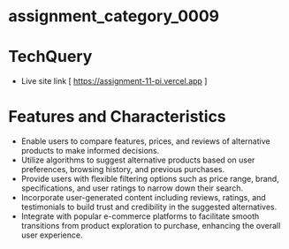 

# assignment_category_0009



# TechQuery
- Live site link  [ https://assignment-11-pi.vercel.app ]


# Features and Characteristics 

-  Enable users to compare features, prices, and reviews of alternative products to make informed decisions.
- Utilize algorithms to suggest alternative products based on user preferences, browsing history, and previous purchases.
- Provide users with flexible filtering options such as price range, brand, specifications, and user ratings to narrow down their search.
- Incorporate user-generated content including reviews, ratings, and testimonials to build trust and credibility in the suggested alternatives.
-  Integrate with popular e-commerce platforms to facilitate smooth transitions from product exploration to purchase, enhancing the overall user experience.


